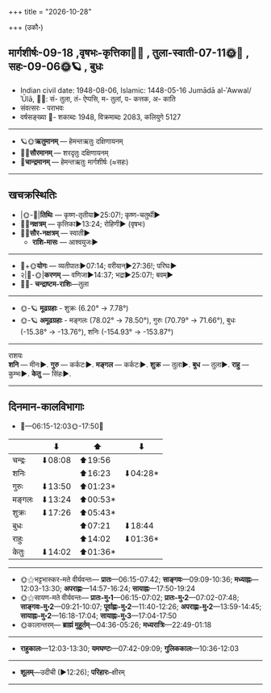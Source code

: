 +++
title = "2026-10-28"

+++
(उकौ॰)
## मार्गशीर्षः-09-18  ,वृषभः-कृत्तिका🌛🌌  ,  तुला-स्वाती-07-11🌞🌌  ,  सहः-09-06🌞🪐  , बुधः
- Indian civil date: 1948-08-06, Islamic: 1448-05-16 Jumādā al-ʾAwwal/ʾŪlā, 🌌🌞: सं- तुला, तं- ऐप्पसि, म- तुलां, प- कत्तक, अ- काति
- संवत्सरः - पराभवः
- वर्षसङ्ख्या 🌛- शकाब्दः 1948, विक्रमाब्दः 2083, कलियुगे 5127
___________________
- 🪐🌞**ऋतुमानम्** — हेमन्तऋतुः दक्षिणायनम्
- 🌌🌞**सौरमानम्** — शरदृतुः दक्षिणायनम्
- 🌛**चान्द्रमानम्** — हेमन्तऋतुः मार्गशीर्षः (≈सहः)
___________________


## खचक्रस्थितिः
- |🌞-🌛|**तिथिः** — कृष्ण-तृतीया►25:07!; कृष्ण-चतुर्थी►  
- 🌌🌛**नक्षत्रम्** — कृत्तिका►13:24; रोहिणी► (वृषभः)  
- 🌌🌞**सौर-नक्षत्रम्** — स्वाती►  
  - **राशि-मासः** — आश्वयुजः► 
___________________
- 🌛+🌞**योगः** — व्यतीपातः►07:14; वरीयान्►27:36!; परिघः►  
- २|🌛-🌞|**करणम्** — वणिजा►14:37; भद्रा►25:07!; बवम्►  
- 🌌🌛- **चन्द्राष्टम-राशिः**—तुला  
___________________
- 🌞-🪐 **मूढग्रहाः** - शुक्रः (6.20° → 7.78°)
- 🌞-🪐 **अमूढग्रहाः** - मङ्गलः (78.02° → 78.50°), गुरुः (70.79° → 71.66°), बुधः (-15.38° → -13.76°), शनिः (-154.93° → -153.87°)
___________________
राशयः  
**शनि** — मीनः►. **गुरु** — कर्कटः►. **मङ्गल** — कर्कटः►. **शुक्र** — तुला►. **बुध** — तुला►. **राहु** — कुम्भः►. **केतु** — सिंहः►. 
___________________


## दिनमान-कालविभागाः
- 🌅—06:15-12:03🌞-17:50🌇  

|      |⬇     |⬆     |⬇     |
|------|-----|-----|------|
|चन्द्रः|⬇08:08 |⬆19:56 |     |
|शनिः   |     |⬆16:23 |⬇04:28*|
|गुरुः  |⬇13:50 |⬆01:23*|     |
|मङ्गलः |⬇13:24 |⬆00:53*|     |
|शुक्रः |⬇17:26 |⬆05:43*|     |
|बुधः   |     |⬆07:21 |⬇18:44 |
|राहुः  |     |⬆14:02 |⬇01:36*|
|केतुः  |⬇14:02 |⬆01:36*|     |
___________________
- 🌞⚝भट्टभास्कर-मते वीर्यवन्तः— **प्रातः**—06:15-07:42; **साङ्गवः**—09:09-10:36; **मध्याह्नः**—12:03-13:30; **अपराह्णः**—14:57-16:24; **सायाह्नः**—17:50-19:24  
- 🌞⚝सायण-मते वीर्यवन्तः— **प्रातः-मु॰1**—06:15-07:02; **प्रातः-मु॰2**—07:02-07:48; **साङ्गवः-मु॰2**—09:21-10:07; **पूर्वाह्णः-मु॰2**—11:40-12:26; **अपराह्णः-मु॰2**—13:59-14:45; **सायाह्नः-मु॰2**—16:18-17:04; **सायाह्नः-मु॰3**—17:04-17:50  
- 🌞कालान्तरम्— **ब्राह्मं मुहूर्तम्**—04:36-05:26; **मध्यरात्रिः**—22:49-01:18  
___________________
- **राहुकालः**—12:03-13:30; **यमघण्टः**—07:42-09:09; **गुलिककालः**—10:36-12:03  
___________________
- **शूलम्**—उदीची (►12:26); **परिहारः**–क्षीरम्  
___________________

